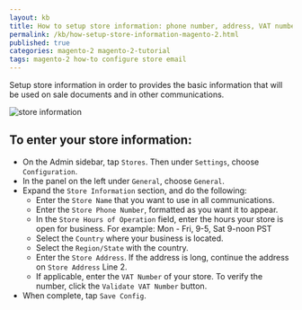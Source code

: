 ```yaml
---
layout: kb
title: How to setup store information: phone number, address, VAT number in Magento 2
permalink: /kb/how-setup-store-information-magento-2.html
published: true
categories: magento-2 magento-2-tutorial
tags: magento-2 how-to configure store email
---
```



Setup store information in order to provides the basic information that will be used on sale documents and in other communications.

![store information](https://lh4.googleusercontent.com/qFjQd2p3qndKOB46_lXllMb91GQcBROmpux91009_dfkfe1FlArTwX4WjH87-6kCY6pR0QR9FwtsSo0jDvoFSSUiCUo0dJ5G5ALxncqBMduecC2GGUNSlEEhfHqtjuOBiy8VbKqx)

## To enter your store information:

* On the Admin sidebar, tap `Stores`. Then under `Settings`, choose `Configuration`.
* In the panel on the left under `General`, choose `General`.
* Expand the `Store Information` section, and do the following:
  * Enter the `Store Name` that you want to use in all communications.
  * Enter the `Store Phone Number`, formatted as you want it to appear.
  * In the `Store Hours of Operation` field, enter the hours your store is open for business. For example: Mon - Fri, 9-5, Sat 9-noon PST
  * Select the `Country` where your business is located.
  * Select the `Region/State` with the country.
  * Enter the `Store Address`. If the address is long, continue the address on `Store Address` Line 2.
  * If applicable, enter the `VAT Number` of your store. To verify the number, click the `Validate VAT Number` button.
* When complete, tap `Save Config`.

